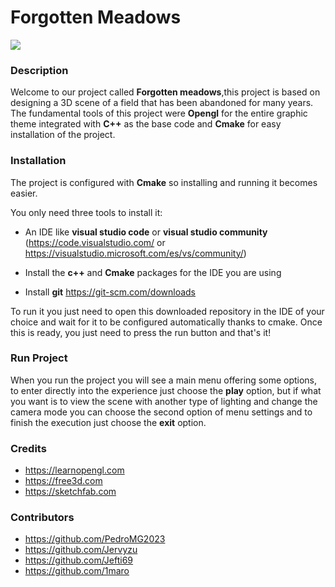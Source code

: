 # Forgotten Meadows

![](https://i.ibb.co/kJXPQzG/Forgotten-Meadows.jpg)

### **Description**


Welcome to our project called **Forgotten meadows**,this project is based on designing a 3D scene of a field that has been abandoned for many years. The fundamental tools of this project were **Opengl** for the entire graphic theme integrated with **C++** as the base code and **Cmake** for easy installation of the project.

### **Installation**

The project is configured with **Cmake** so installing and running it becomes easier.

You only need three tools to install it:
- An IDE like **visual studio code** or **visual studio community** (https://code.visualstudio.com/ or https://visualstudio.microsoft.com/es/vs/community/)
  
- Install the **c++** and **Cmake** packages for the IDE you are using
  
- Install **git** https://git-scm.com/downloads

To run it you just need to open this downloaded repository in the IDE of your choice and wait for it to be configured automatically thanks to cmake. Once this is ready, you just need to press the run button and that's it!

### **Run Project**

When you run the project you will see a main menu offering some options, to enter directly into the experience just choose the **play** option, but if what you want is to view the scene with another type of lighting and change the camera mode you can choose the second option of menu settings and to finish the execution just choose the **exit** option.

### **Credits**

- https://learnopengl.com
- https://free3d.com
- https://sketchfab.com

### **Contributors**

- https://github.com/PedroMG2023
- https://github.com/Jervyzu
- https://github.com/Jefti69
- https://github.com/1maro
